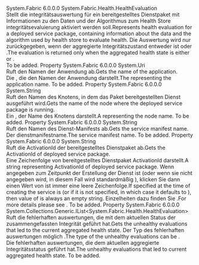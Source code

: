 <Type Name="DeployedServicePackageHealthEvaluation" FullName="System.Fabric.Health.DeployedServicePackageHealthEvaluation">
  <TypeSignature Language="C#" Value="public sealed class DeployedServicePackageHealthEvaluation : System.Fabric.Health.HealthEvaluation" />
  <TypeSignature Language="ILAsm" Value=".class public auto ansi sealed beforefieldinit DeployedServicePackageHealthEvaluation extends System.Fabric.Health.HealthEvaluation" />
  <TypeSignature Language="DocId" Value="T:System.Fabric.Health.DeployedServicePackageHealthEvaluation" />
  <TypeSignature Language="VB.NET" Value="Public NotInheritable Class DeployedServicePackageHealthEvaluation&#xA;Inherits HealthEvaluation" />
  <TypeSignature Language="F#" Value="type DeployedServicePackageHealthEvaluation = class&#xA;    inherit HealthEvaluation" />
  <AssemblyInfo>
    <AssemblyName>System.Fabric</AssemblyName>
    <AssemblyVersion>6.0.0.0</AssemblyVersion>
  </AssemblyInfo>
  <Base>
    <BaseTypeName>System.Fabric.Health.HealthEvaluation</BaseTypeName>
  </Base>
  <Interfaces />
  <Docs>
    <summary>
      <para><span data-ttu-id="ce42a-101">Stellt die integritätsauswertung für ein bereitgestelltes Dienstpaket mit Informationen zu den Daten und der Algorithmus zum Health Store integritätsevaluierung aktiviert werden soll.</span><span class="sxs-lookup"><span data-stu-id="ce42a-101">Represents health evaluation for a deployed service package, containing information about the data and the algorithm used by health store to evaluate health.</span></span>
            <span data-ttu-id="ce42a-102">Die Auswertung wird nur zurückgegeben, wenn der aggregierte Integritätszustand entweder ist <see cref="F:System.Fabric.Health.HealthState.Error" /> oder <see cref="F:System.Fabric.Health.HealthState.Warning" />.</span><span class="sxs-lookup"><span data-stu-id="ce42a-102">The evaluation is returned only when the aggregated health state is either <see cref="F:System.Fabric.Health.HealthState.Error" /> or <see cref="F:System.Fabric.Health.HealthState.Warning" />.</span></span></para>
    </summary>
    <remarks>To be added.</remarks>
  </Docs>
  <Members>
    <Member MemberName="ApplicationName">
      <MemberSignature Language="C#" Value="public Uri ApplicationName { get; }" />
      <MemberSignature Language="ILAsm" Value=".property instance class System.Uri ApplicationName" />
      <MemberSignature Language="DocId" Value="P:System.Fabric.Health.DeployedServicePackageHealthEvaluation.ApplicationName" />
      <MemberSignature Language="VB.NET" Value="Public ReadOnly Property ApplicationName As Uri" />
      <MemberSignature Language="F#" Value="member this.ApplicationName : Uri" Usage="System.Fabric.Health.DeployedServicePackageHealthEvaluation.ApplicationName" />
      <MemberType>Property</MemberType>
      <AssemblyInfo>
        <AssemblyName>System.Fabric</AssemblyName>
        <AssemblyVersion>6.0.0.0</AssemblyVersion>
      </AssemblyInfo>
      <ReturnValue>
        <ReturnType>System.Uri</ReturnType>
      </ReturnValue>
      <Docs>
        <summary>
          <para><span data-ttu-id="ce42a-103">Ruft den Namen der Anwendung ab.</span><span class="sxs-lookup"><span data-stu-id="ce42a-103">Gets the name of the application.</span></span></para>
        </summary>
        <value>
          <para><span data-ttu-id="ce42a-104">Die <see cref="T:System.Uri" /> , die den Namen der Anwendung darstellt.</span><span class="sxs-lookup"><span data-stu-id="ce42a-104">The <see cref="T:System.Uri" /> representing the application name.</span></span></para>
        </value>
        <remarks>To be added.</remarks>
      </Docs>
    </Member>
    <Member MemberName="NodeName">
      <MemberSignature Language="C#" Value="public string NodeName { get; }" />
      <MemberSignature Language="ILAsm" Value=".property instance string NodeName" />
      <MemberSignature Language="DocId" Value="P:System.Fabric.Health.DeployedServicePackageHealthEvaluation.NodeName" />
      <MemberSignature Language="VB.NET" Value="Public ReadOnly Property NodeName As String" />
      <MemberSignature Language="F#" Value="member this.NodeName : string" Usage="System.Fabric.Health.DeployedServicePackageHealthEvaluation.NodeName" />
      <MemberType>Property</MemberType>
      <AssemblyInfo>
        <AssemblyName>System.Fabric</AssemblyName>
        <AssemblyVersion>6.0.0.0</AssemblyVersion>
      </AssemblyInfo>
      <ReturnValue>
        <ReturnType>System.String</ReturnType>
      </ReturnValue>
      <Docs>
        <summary>
          <para><span data-ttu-id="ce42a-105">Ruft den Namen des Knotens, in dem das Paket bereitgestellten Dienst ausgeführt wird.</span><span class="sxs-lookup"><span data-stu-id="ce42a-105">Gets the name of the node where the deployed service package is running.</span></span></para>
        </summary>
        <value>
          <para><span data-ttu-id="ce42a-106">Ein <see cref="T:System.String" /> , der Name des Knotens darstellt.</span><span class="sxs-lookup"><span data-stu-id="ce42a-106">A <see cref="T:System.String" /> representing the node name.</span></span></para>
        </value>
        <remarks>To be added.</remarks>
      </Docs>
    </Member>
    <Member MemberName="ServiceManifestName">
      <MemberSignature Language="C#" Value="public string ServiceManifestName { get; }" />
      <MemberSignature Language="ILAsm" Value=".property instance string ServiceManifestName" />
      <MemberSignature Language="DocId" Value="P:System.Fabric.Health.DeployedServicePackageHealthEvaluation.ServiceManifestName" />
      <MemberSignature Language="VB.NET" Value="Public ReadOnly Property ServiceManifestName As String" />
      <MemberSignature Language="F#" Value="member this.ServiceManifestName : string" Usage="System.Fabric.Health.DeployedServicePackageHealthEvaluation.ServiceManifestName" />
      <MemberType>Property</MemberType>
      <AssemblyInfo>
        <AssemblyName>System.Fabric</AssemblyName>
        <AssemblyVersion>6.0.0.0</AssemblyVersion>
      </AssemblyInfo>
      <ReturnValue>
        <ReturnType>System.String</ReturnType>
      </ReturnValue>
      <Docs>
        <summary>
          <para><span data-ttu-id="ce42a-107">Ruft den Namen des Dienst-Manifests ab.</span><span class="sxs-lookup"><span data-stu-id="ce42a-107">Gets the service manifest name.</span></span></para>
        </summary>
        <value>
          <para><span data-ttu-id="ce42a-108">Der dienstmanifestname.</span><span class="sxs-lookup"><span data-stu-id="ce42a-108">The service manifest name.</span></span></para>
        </value>
        <remarks>To be added.</remarks>
      </Docs>
    </Member>
    <Member MemberName="ServicePackageActivationId">
      <MemberSignature Language="C#" Value="public string ServicePackageActivationId { get; }" />
      <MemberSignature Language="ILAsm" Value=".property instance string ServicePackageActivationId" />
      <MemberSignature Language="DocId" Value="P:System.Fabric.Health.DeployedServicePackageHealthEvaluation.ServicePackageActivationId" />
      <MemberSignature Language="VB.NET" Value="Public ReadOnly Property ServicePackageActivationId As String" />
      <MemberSignature Language="F#" Value="member this.ServicePackageActivationId : string" Usage="System.Fabric.Health.DeployedServicePackageHealthEvaluation.ServicePackageActivationId" />
      <MemberType>Property</MemberType>
      <AssemblyInfo>
        <AssemblyName>System.Fabric</AssemblyName>
        <AssemblyVersion>6.0.0.0</AssemblyVersion>
      </AssemblyInfo>
      <ReturnValue>
        <ReturnType>System.String</ReturnType>
      </ReturnValue>
      <Docs>
        <summary>
            <span data-ttu-id="ce42a-109">Ruft die ActivationId der bereitgestelltes Dienstpaket ab.</span><span class="sxs-lookup"><span data-stu-id="ce42a-109">Gets the ActivationId of deployed service package.</span></span>
            </summary>
        <value>
          <para>
            <span data-ttu-id="ce42a-110">Eine Zeichenfolge von bereitgestelltes Dienstpaket ActivationId darstellt.</span><span class="sxs-lookup"><span data-stu-id="ce42a-110">A string representing ActivationId of deployed service package.</span></span> 
            </para>
          <para>
            <span data-ttu-id="ce42a-111">Wenn <see cref="T:System.Fabric.Description.ServicePackageActivationMode" /> angegeben zum Zeitpunkt der Erstellung der Dienst ist <see cref="F:System.Fabric.Description.ServicePackageActivationMode.SharedProcess" /> (oder wenn sie nicht angegeben wird, in diesem Fall wird standardmäßig <see cref="F:System.Fabric.Description.ServicePackageActivationMode.SharedProcess" />), klicken Sie dann einen Wert von <see cref="P:System.Fabric.Health.DeployedServicePackageHealthEvaluation.ServicePackageActivationId" /> ist immer eine leere Zeichenfolge.</span><span class="sxs-lookup"><span data-stu-id="ce42a-111">If <see cref="T:System.Fabric.Description.ServicePackageActivationMode" /> specified at the time of creating the service is <see cref="F:System.Fabric.Description.ServicePackageActivationMode.SharedProcess" /> (or if it is not specified, in which case it defaults to <see cref="F:System.Fabric.Description.ServicePackageActivationMode.SharedProcess" />), then value of <see cref="P:System.Fabric.Health.DeployedServicePackageHealthEvaluation.ServicePackageActivationId" /> is always an empty string.</span></span>
            <span data-ttu-id="ce42a-112">Einzelheiten dazu finden Sie <see cref="T:System.Fabric.Description.ServicePackageActivationMode" />.</span><span class="sxs-lookup"><span data-stu-id="ce42a-112">For more details please see <see cref="T:System.Fabric.Description.ServicePackageActivationMode" />.</span></span>
            </para>
        </value>
        <remarks>To be added.</remarks>
      </Docs>
    </Member>
    <Member MemberName="UnhealthyEvaluations">
      <MemberSignature Language="C#" Value="public System.Collections.Generic.IList&lt;System.Fabric.Health.HealthEvaluation&gt; UnhealthyEvaluations { get; }" />
      <MemberSignature Language="ILAsm" Value=".property instance class System.Collections.Generic.IList`1&lt;class System.Fabric.Health.HealthEvaluation&gt; UnhealthyEvaluations" />
      <MemberSignature Language="DocId" Value="P:System.Fabric.Health.DeployedServicePackageHealthEvaluation.UnhealthyEvaluations" />
      <MemberSignature Language="VB.NET" Value="Public ReadOnly Property UnhealthyEvaluations As IList(Of HealthEvaluation)" />
      <MemberSignature Language="F#" Value="member this.UnhealthyEvaluations : System.Collections.Generic.IList&lt;System.Fabric.Health.HealthEvaluation&gt;" Usage="System.Fabric.Health.DeployedServicePackageHealthEvaluation.UnhealthyEvaluations" />
      <MemberType>Property</MemberType>
      <AssemblyInfo>
        <AssemblyName>System.Fabric</AssemblyName>
        <AssemblyVersion>6.0.0.0</AssemblyVersion>
      </AssemblyInfo>
      <ReturnValue>
        <ReturnType>System.Collections.Generic.IList&lt;System.Fabric.Health.HealthEvaluation&gt;</ReturnType>
      </ReturnValue>
      <Docs>
        <summary>
          <para><span data-ttu-id="ce42a-113">Ruft die fehlerhaften auswertungen, die mit dem aktuellen Status der zusammengefassten Integrität geführt hat.</span><span class="sxs-lookup"><span data-stu-id="ce42a-113">Gets the unhealthy evaluations that led to the current aggregated health state.</span></span> <span data-ttu-id="ce42a-114">Der Typ des fehlerhaften auswertungen möglich <see cref="T:System.Fabric.Health.EventHealthEvaluation" />.</span><span class="sxs-lookup"><span data-stu-id="ce42a-114">The type of the unhealthy evaluations can be <see cref="T:System.Fabric.Health.EventHealthEvaluation" />.</span></span></para>
        </summary>
        <value>
          <para><span data-ttu-id="ce42a-115">Die fehlerhaften auswertungen, die dem aktuellen aggregierte Integritätsstatus geführt hat.</span><span class="sxs-lookup"><span data-stu-id="ce42a-115">The unhealthy evaluations that led to current aggregated health state.</span></span></para>
        </value>
        <remarks>To be added.</remarks>
      </Docs>
    </Member>
  </Members>
</Type>